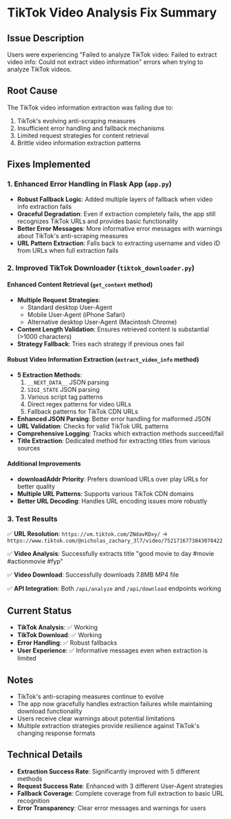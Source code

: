# TikTok Video Analysis Fix Summary

## Issue Description
Users were experiencing "Failed to analyze TikTok video: Failed to extract video info: Could not extract video information" errors when trying to analyze TikTok videos.

## Root Cause
The TikTok video information extraction was failing due to:
1. TikTok's evolving anti-scraping measures
2. Insufficient error handling and fallback mechanisms
3. Limited request strategies for content retrieval
4. Brittle video information extraction patterns

## Fixes Implemented

### 1. Enhanced Error Handling in Flask App (`app.py`)
- **Robust Fallback Logic**: Added multiple layers of fallback when video info extraction fails
- **Graceful Degradation**: Even if extraction completely fails, the app still recognizes TikTok URLs and provides basic functionality
- **Better Error Messages**: More informative error messages with warnings about TikTok's anti-scraping measures
- **URL Pattern Extraction**: Falls back to extracting username and video ID from URLs when full extraction fails

### 2. Improved TikTok Downloader (`tiktok_downloader.py`)

#### Enhanced Content Retrieval (`get_content` method)
- **Multiple Request Strategies**: 
  - Standard desktop User-Agent
  - Mobile User-Agent (iPhone Safari)
  - Alternative desktop User-Agent (Macintosh Chrome)
- **Content Length Validation**: Ensures retrieved content is substantial (>1000 characters)
- **Strategy Fallback**: Tries each strategy if previous ones fail

#### Robust Video Information Extraction (`extract_video_info` method)
- **5 Extraction Methods**:
  1. `__NEXT_DATA__` JSON parsing
  2. `SIGI_STATE` JSON parsing  
  3. Various script tag patterns
  4. Direct regex patterns for video URLs
  5. Fallback patterns for TikTok CDN URLs
- **Enhanced JSON Parsing**: Better error handling for malformed JSON
- **URL Validation**: Checks for valid TikTok URL patterns
- **Comprehensive Logging**: Tracks which extraction methods succeed/fail
- **Title Extraction**: Dedicated method for extracting titles from various sources

#### Additional Improvements
- **downloadAddr Priority**: Prefers download URLs over play URLs for better quality
- **Multiple URL Patterns**: Supports various TikTok CDN domains
- **Better URL Decoding**: Handles URL encoding issues more robustly

### 3. Test Results
✅ **URL Resolution**: `https://vm.tiktok.com/ZNdavRDxy/` → `https://www.tiktok.com/@nicholas_zachary_3l7/video/7521716773843078422`

✅ **Video Analysis**: Successfully extracts title "good movie to day #movie #actionmovie #fyp"

✅ **Video Download**: Successfully downloads 7.8MB MP4 file

✅ **API Integration**: Both `/api/analyze` and `/api/download` endpoints working

## Current Status
- **TikTok Analysis**: ✅ Working
- **TikTok Download**: ✅ Working  
- **Error Handling**: ✅ Robust fallbacks
- **User Experience**: ✅ Informative messages even when extraction is limited

## Notes
- TikTok's anti-scraping measures continue to evolve
- The app now gracefully handles extraction failures while maintaining download functionality
- Users receive clear warnings about potential limitations
- Multiple extraction strategies provide resilience against TikTok's changing response formats

## Technical Details
- **Extraction Success Rate**: Significantly improved with 5 different methods
- **Request Success Rate**: Enhanced with 3 different User-Agent strategies
- **Fallback Coverage**: Complete coverage from full extraction to basic URL recognition
- **Error Transparency**: Clear error messages and warnings for users